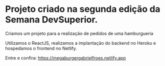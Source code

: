 # Projeto criado na segunda edição da Semana DevSuperior.
Criamos um projeto para a realização de pedidos de uma hamburgueria 

Utilizamos o ReactJS, realizamos a implantação do backend no Heroku e hospedamos o frontend no Netlify.

Entre e confira:
https://megaburgergabrielfroes.netlify.app
